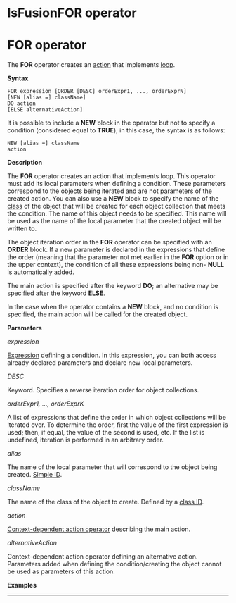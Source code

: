 # lsFusionFOR operator

# FOR operator

The **FOR** operator creates an [action](lsFusionActions.md) that implements [loop](lsFusionLoop_FOR_.md).

**Syntax**

    FOR expression [ORDER [DESC] orderExpr1, ..., orderExprN]
    [NEW [alias =] className]
    DO action
    [ELSE alternativeAction]

It is possible to include a **NEW** block in the operator but not to specify a condition (considered equal to **TRUE**); in this case, the syntax is as follows:

    NEW [alias =] className
    action

**Description**

The **FOR** operator creates an action that implements loop. This operator must add its local parameters when defining a condition. These parameters correspond to the objects being iterated and are not parameters of the created action. You can also use a **NEW** block to specify the name of the [class](lsFusionClasses.md) of the object that will be created for each object collection that meets the condition. The name of this object needs to be specified. This name will be used as the name of the local parameter that the created object will be written to.

The object iteration order in the **FOR** operator can be specified with an **ORDER** block. If a new parameter is declared in the expressions that define the order (meaning that the parameter not met earlier in the **FOR** option or in the upper context), the condition of all these expressions being non- **NULL** is automatically added.

The main action is specified after the keyword **DO**; an alternative may be specified after the keyword **ELSE**.

In the case when the operator contains a **NEW** block, and no condition is specified, the main action will be called for the created object.

**Parameters**

*expression*

[Expression](lsFusionExpression.md) defining a condition. In this expression, you can both access already declared parameters and declare new local parameters.

*DESC*

Keyword. Specifies a reverse iteration order for object collections. 

*orderExpr1, ..., orderExprK*

A list of expressions that define the order in which object collections will be iterated over. To determine the order, first the value of the first expression is used; then, if equal, the value of the second is used, etc. If the list is undefined, iteration is performed in an arbitrary order.

*alias*

The name of the local parameter that will correspond to the object being created. [Simple ID](IDs_1573053.html#IDs-id).

*className*

The name of the class of the object to create. Defined by a [class ID](IDs_1573053.html#IDs-classid).

*action*

[Context-dependent action operator](Action-operator_36307157.html#Actionoperator-contextdependent) describing the main action.

*alternativeAction*

Context-dependent action operator defining an alternative action. Parameters added when defining the condition/creating the object cannot be used as parameters of this action.

**Examples**

****************************************



  

